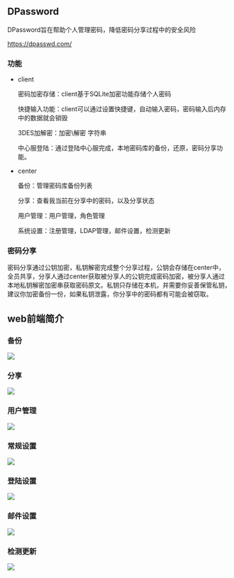  ## DPassword

DPassword旨在帮助个人管理密码，降低密码分享过程中的安全风险

https://dpasswd.com/

### 功能

- client

  密码加密存储：client基于SQLite加密功能存储个人密码

  快捷输入功能：client可以通过设置快捷键，自动输入密码，密码输入后内存中的数据就会销毁

  3DES加解密：加密\解密 字符串

  中心服登陆：通过登陆中心服完成，本地密码库的备份，还原，密码分享功能。

- center

  备份：管理密码库备份列表

  分享：查看我当前在分享中的密码，以及分享状态

  用户管理：用户管理，角色管理

  系统设置：注册管理，LDAP管理，邮件设置，检测更新



### 密码分享

密码分享通过公钥加密，私钥解密完成整个分享过程，公钥会存储在center中，全员共享，分享人通过center获取被分享人的公钥完成密码加密，被分享人通过本地私钥解密加密串获取密码原文。私钥只存储在本机，并需要你妥善保管私钥，建议你加密备份一份，如果私钥泄露，你分享中的密码都有可能会被窃取。

## web前端简介




### 备份

![]( https://dpasswd.com/wiki/web-1.png )

### 分享

![]( https://dpasswd.com/wiki/web-2.png )

### 用户管理

![]( https://dpasswd.com/wiki/web-3.png )

### 常规设置

![]( https://dpasswd.com/wiki/web-4.png )

### 登陆设置

![]( https://dpasswd.com/wiki/web-5.png )

### 邮件设置

![]( https://dpasswd.com/wiki/web-6.png )

### 检测更新

![]( https://dpasswd.com/wiki/web-7.png )
